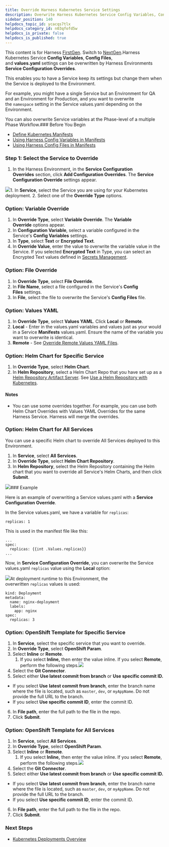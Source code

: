 ```yaml
---
title: Override Harness Kubernetes Service Settings
description: Overwrite Harness Kubernetes Service Config Variables, Config Files, Helm charts, and values.yaml settings.
sidebar_position: 140 
helpdocs_topic_id: ycacqs7tlx
helpdocs_category_id: n03qfofd5w
helpdocs_is_private: false
helpdocs_is_published: true
---
```


This content is for Harness [FirstGen](/article/1fjmm4by22). Switch to [NextGen](/article/t57uzu1i41).Harness Kubernetes Service **Config Variables**, **Config Files**, and **values.yaml** settings can be overwritten by Harness Environments **Service Configuration Overrides**.

This enables you to have a Service keep its settings but change them when the Service is deployed to the Environment.

For example, you might have a single Service but an Environment for QA and an Environment for Production, and you want to overwrite the `namespace` setting in the Service values.yaml depending on the Environment.

You can also overwrite Service variables at the Phase-level of a multiple Phase Workflow.### Before You Begin

* [Define Kubernetes Manifests](/article/2j2vi5oxrq-define-kubernetes-manifests)
* [Using Harness Config Variables in Manifests](/article/qy6zw1u0y2-using-harness-config-variables-in-manifests)
* [Using Harness Config Files in Manifests](/article/q71d8kurhz-using-harness-config-files-in-manifests)

### Step 1: Select the Service to Override

1. In the Harness Environment, in the **Service Configuration Overrides** section, click **Add Configuration Overrides**. The **Service Configuration Override** settings appear.

![](https://files.helpdocs.io/i5nl071jo5/articles/z4b962oaqk/1580774592425/image.png)1. In **Service**, select the Service you are using for your Kubernetes deployment.
2. Select one of the **Override Type** options.

### Option: Variable Override

1. In **Override Type**, select **Variable Override**. The **Variable Override** options appear.
2. In **Configuration Variable**, select a variable configured in the Service's **Config Variables** settings.
3. In **Type**, select **Text** or **Encrypted Text**.
4. In **Override Value**, enter the value to overwrite the variable value in the Service. If you selected **Encrypted Text** in Type, you can select an Encrypted Text values defined in [Secrets Management](/article/au38zpufhr-secret-management).

### Option: File Override

1. In **Override Type**, select **File Override**.
2. In **File Name**, select a file configured in the Service's **Config Files** settings.
3. In **File**, select the file to overwrite the Service's **Config Files** file.

### Option: Values YAML

1. In **Override Type**, select **Values YAML**. Click **Local** or **Remote**.
2. **Local** - Enter in the values.yaml variables and values just as your would in a Service **Manifests** values.yaml. Ensure the name of the variable you want to overwrite is identical.
3. **Remote** - See [Override Remote Values YAML Files](/article/p453sikbqt-override-remote-values-yaml-files).

### Option: Helm Chart for Specific Service

1. In **Override Type**, select **Helm Chart**.
2. In **Helm Repository**, select a Helm Chart Repo that you have set up as a [Helm Repository Artifact Server](/article/0hrzb1zkog-add-helm-repository-servers). See [Use a Helm Repository with Kubernetes](/article/hddm3rgf1y-use-a-helm-repository-with-kubernetes).

#### Notes

* You can use some overrides together. For example, you can use both Helm Chart Overrides with Values YAML Overrides for the same Harness Service. Harness will merge the overrides.

### Option: Helm Chart for All Services

You can use a specific Helm chart to override All Services deployed to this Environment.

1. In **Service**, select **All Services**.
2. In **Override Type**, select **Helm Chart Repository**.
3. In **Helm Repository**, select the Helm Repository containing the Helm chart that you want to override all Service's Helm Charts, and then click **Submit**.

![](https://files.helpdocs.io/kw8ldg1itf/articles/ycacqs7tlx/1587684044134/image.png)### Example

Here is an example of overwriting a Service values.yaml with a **Service Configuration Override**.

In the Service values.yaml, we have a variable for `replicas`:


```
replicas: 1
```
This is used in the manifest file like this:


```
...  
spec:  
  replicas: {{int .Values.replicas}}  
...
```
Now, in **Service Configuration Override**, you can overwrite the Service values.yaml `replicas` value using the **Local** option:

![](https://files.helpdocs.io/i5nl071jo5/articles/z4b962oaqk/1580774862908/image.png)At deployment runtime to this Environment, the overwritten `replicas` values is used:


```
kind: Deployment  
metadata:  
  name: nginx-deployment  
  labels:  
    app: nginx  
spec:  
  replicas: 3
```
### Option: OpenShift Template for Specific Service

1. In **Service**, select the specific service that you want to override.
2. In **Override Type**, select **OpenShift Param**.
3. Select **Inline** or **Remote**.
	1. If you select **Inline,** then enter the value inline. If you select **Remote**, perform the following steps.![](https://files.helpdocs.io/kw8ldg1itf/articles/ycacqs7tlx/1588679835373/screenshot-2020-05-05-at-5-26-54-pm.png)
4. Select the **Git Connector**.
5. Select either **Use latest commit from branch** or **Use specific commit ID.**  
- If you select **Use** **latest commit from branch**, enter the branch name where the file is located, such as `master`, `dev`, or `myAppName`. Do not provide the full URL to the branch.  
- If you select **Use specific commit ID**, enter the commit ID.
6. In **File path**, enter the full path to the file in the repo.
7. Click **Submit**.

### Option: OpenShift Template for All Services

1. In **Service**, select **All Services**.
2. In **Override Type**, select **OpenShift Param**.
3. Select **Inline** or **Remote**.
	1. If you select **Inline,** then enter the value inline. If you select **Remote**, perform the following steps.![](https://files.helpdocs.io/kw8ldg1itf/articles/ycacqs7tlx/1588676781533/screenshot-2020-05-05-at-4-35-24-pm.png)
4. Select the **Git Connector**.
5. Select either **Use latest commit from branch** or **Use specific commit ID.**  
- If you select **Use** **latest commit from branch**, enter the branch name where the file is located, such as `master`, `dev`, or `myAppName`. Do not provide the full URL to the branch.  
- If you select **Use specific commit ID**, enter the commit ID.
6. In **File path**, enter the full path to the file in the repo.
7. Click **Submit**.

### Next Steps

* [Kubernetes Deployments Overview](/article/wnr5n847b1-kubernetes-overview)

